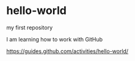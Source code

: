 # hello-world
my first repository

I am learning how to work with GitHub


https://guides.github.com/activities/hello-world/
